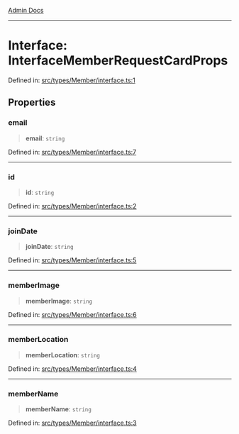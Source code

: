 [Admin Docs](/)

***

# Interface: InterfaceMemberRequestCardProps

Defined in: [src/types/Member/interface.ts:1](https://github.com/PalisadoesFoundation/talawa-admin/blob/main/src/types/Member/interface.ts#L1)

## Properties

### email

> **email**: `string`

Defined in: [src/types/Member/interface.ts:7](https://github.com/PalisadoesFoundation/talawa-admin/blob/main/src/types/Member/interface.ts#L7)

***

### id

> **id**: `string`

Defined in: [src/types/Member/interface.ts:2](https://github.com/PalisadoesFoundation/talawa-admin/blob/main/src/types/Member/interface.ts#L2)

***

### joinDate

> **joinDate**: `string`

Defined in: [src/types/Member/interface.ts:5](https://github.com/PalisadoesFoundation/talawa-admin/blob/main/src/types/Member/interface.ts#L5)

***

### memberImage

> **memberImage**: `string`

Defined in: [src/types/Member/interface.ts:6](https://github.com/PalisadoesFoundation/talawa-admin/blob/main/src/types/Member/interface.ts#L6)

***

### memberLocation

> **memberLocation**: `string`

Defined in: [src/types/Member/interface.ts:4](https://github.com/PalisadoesFoundation/talawa-admin/blob/main/src/types/Member/interface.ts#L4)

***

### memberName

> **memberName**: `string`

Defined in: [src/types/Member/interface.ts:3](https://github.com/PalisadoesFoundation/talawa-admin/blob/main/src/types/Member/interface.ts#L3)
